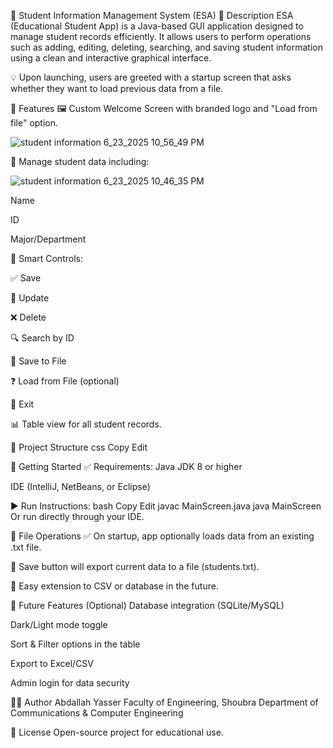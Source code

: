 
📘 Student Information Management System (ESA)
🧾 Description
ESA (Educational Student App) is a Java-based GUI application designed to manage student records efficiently. It allows users to perform operations such as adding, editing, deleting, searching, and saving student information using a clean and interactive graphical interface.

💡 Upon launching, users are greeted with a startup screen that asks whether they want to load previous data from a file.

🌟 Features
🖼️ Custom Welcome Screen with branded logo and "Load from file" option.

![student information 6_23_2025 10_56_49 PM](https://github.com/user-attachments/assets/f7b2022a-3dae-40b1-939d-2110d2d415d5)

📝 Manage student data including:

 ![student information 6_23_2025 10_46_35 PM](https://github.com/user-attachments/assets/d3f84530-8a1e-4cfd-8e11-c0fe4f394b3c)


Name

ID

Major/Department                                         

🧠 Smart Controls:

✅ Save

🔄 Update

❌ Delete

🔍 Search by ID

💾 Save to File

❓ Load from File (optional)

🚪 Exit

📊 Table view for all student records.

📂 Project Structure
css
Copy
Edit

🚀 Getting Started
✅ Requirements:
Java JDK 8 or higher

IDE (IntelliJ, NetBeans, or Eclipse)

▶️ Run Instructions:
bash
Copy
Edit
javac MainScreen.java
java MainScreen
Or run directly through your IDE.

💾 File Operations
✅ On startup, app optionally loads data from an existing .txt file.

📁 Save button will export current data to a file (students.txt).

🧠 Easy extension to CSV or database in the future.

🔧 Future Features (Optional)
Database integration (SQLite/MySQL)

Dark/Light mode toggle

Sort & Filter options in the table

Export to Excel/CSV

Admin login for data security

👨‍💻 Author
Abdallah Yasser
Faculty of Engineering, Shoubra
Department of Communications & Computer Engineering

📜 License
Open-source project for educational use.
